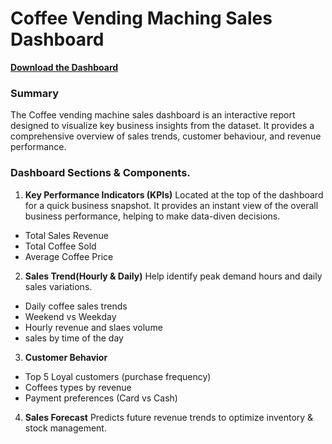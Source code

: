 # Coffee Vending Maching Sales Dashboard

**[Download the Dashboard](https://1drv.ms/x/c/09544b56c663f215/EfqQukVn3-FKueO3YZDfBC0B22r-PgaldaB6x-uLp_ZbwA?e=tCS4GS&nav=MTVfezRCNUNEOUJDLTk1RjktNEU2MC1CNjBELTMxN0I0Q0JCODgwM3)**

### Summary
The Coffee vending machine sales dashboard is an interactive report designed to visualize key business insights from the dataset. It provides a comprehensive overview of sales trends, customer behaviour, and revenue performance.

### Dashboard Sections & Components.
1. **Key Performance Indicators (KPIs)**
Located at the top of the dashboard for a quick business snapshot. It provides an instant view of the overall business performance, helping to make data-diven decisions.
-  Total Sales Revenue
-  Total Coffee Sold
-  Average Coffee Price

2.  **Sales Trend(Hourly & Daily)**
Help identify peak demand hours and daily sales variations.
-  Daily coffee sales trends
-  Weekend vs Weekday
-  Hourly revenue and slaes volume
-  sales by time of the day

3.  **Customer Behavior**
-  Top 5 Loyal customers (purchase frequency)
-  Coffees types by revenue
-  Payment preferences (Card vs Cash)

4.  **Sales Forecast**
Predicts future revenue trends to optimize inventory & stock management.
